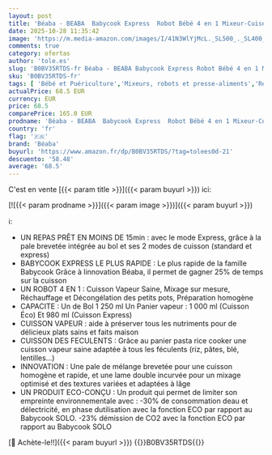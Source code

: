 ```yaml
---
layout: post
title: 'Béaba - BEABA  Babycook Express  Robot Bébé 4 en 1 Mixeur-Cuiseur  Cuisson Express 15min  Mixage sur-mesure  Cuisson Vapeur Douce et Saine  Décongélation  Texture Homogène  Capacité 1 250 ml  Vert Sauge'
date: 2025-10-28 11:35:42
image: 'https://m.media-amazon.com/images/I/41N3WlYjMcL._SL500_._SL400_.jpg'
comments: true
category: ofertas
author: 'tole.es'
slug: 'B0BV35RTDS-fr Béaba - BEABA Babycook Express Robot Bébé 4 en 1 Mixeur-...'
sku: 'B0BV35RTDS-fr'
tags: [ 'Bébé et Puériculture','Mixeurs, robots et presse-aliments','Repas de bébé','Robots','béaba','🇫🇷', ]
actualPrice: 68.5 EUR
currency: EUR
price: 68.5
comparePrice: 165.0 EUR
prodname: 'Béaba - BEABA  Babycook Express  Robot Bébé 4 en 1 Mixeur-Cuiseur  Cuisson Express 15min  Mixage sur-mesure  Cuisson Vapeur Douce et Saine  Décongélation  Texture Homogène  Capacité 1 250 ml  Vert Sauge'
country: 'fr'
flag: '🇫🇷'
brand: 'Béaba'
buyurl: 'https://www.amazon.fr/dp/B0BV35RTDS/?tag=tolees0d-21'
descuento: '58.48'
average: '68.5'
---
```


C'est en vente [{{< param title >}}]({{< param buyurl >}}) ici:

[![{{< param prodname >}}]({{< param image >}})]({{< param buyurl >}})

ℹ️:

- UN REPAS PRÊT EN MOINS DE 15min : avec le mode Express, grâce à la pale brevetée intégrée au bol et ses 2 modes de cuisson (standard et express)
- BABYCOOK EXPRESS LE PLUS RAPIDE : Le plus rapide de la famille Babycook Grâce à linnovation Béaba, il permet de gagner 25% de temps sur la cuisson
- UN ROBOT 4 EN 1 : Cuisson Vapeur Saine, Mixage sur mesure, Réchauffage et Décongélation des petits pots, Préparation homogène
- CAPACITE : Un de Bol 1 250 ml Un Panier vapeur : 1 000 ml (Cuisson Éco) Et 980 ml (Cuisson Express)
- CUISSON VAPEUR : aide à préserver tous les nutriments pour de délicieux plats sains et faits maison
- CUISSON DES FECULENTS : Grâce au panier pasta rice cooker une cuisson vapeur saine adaptée à tous les féculents (riz, pâtes, blé, lentilles...)
- INNOVATION : Une pale de mélange brevetée pour une cuisson homogène et rapide, et une lame double incurvée pour un mixage optimisé et des textures variées et adaptées à lâge
- UN PRODUIT ECO-CONÇU : Un produit qui permet de limiter son empreinte environnementale avec : -30% de consommation deau et délectricité, en phase dutilisation avec la fonction ECO par rapport au Babycook SOLO. -23% démission de CO2 avec la fonction ECO par rapport au Babycook SOLO

[🛒 Achète-le!!]({{< param buyurl >}})
{{<world>}}B0BV35RTDS{{</world>}}
